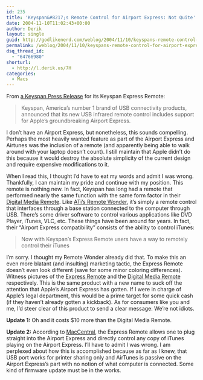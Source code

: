 ```yaml
---
id: 235
title: 'Keyspan&#8217;s Remote Control for Airport Express: Not Quite'
date: 2004-11-10T11:02:43+00:00
author: Derik
layout: single
guid: http://godlikenerd.com/weblog/2004/11/10/keyspans-remote-control-for-airport-express-not-quite/
permalink: /weblog/2004/11/10/keyspans-remote-control-for-airport-express-not-quite/
dsq_thread_id:
  - "64766980"
shorturl:
  - http://l.derik.us/7H
categories:
  - Macs
---
```

From [a Keyspan Press Release](http://www.emediawire.com/releases/2004/11/emw170749.htm) for its Keyspan Express Remote:

> Keyspan, America&#8217;s number 1 brand of USB connectivity products, announced that its new USB infrared remote control includes support for Apple&#8217;s groundbreaking Airport Express.

I don&#8217;t have an Airport Express, but nonetheless, this sounds compelling. Perhaps the most heavily wanted feature as part of the Airport Express and Airtunes was the inclusion of a remote (and apparently being able to walk around with your laptop doesn&#8217;t count). I still maintain that Apple didn&#8217;t do this because it would destroy the absolute simplicity of the current design and require expensive modifications to it.

When I read this, I thought I&#8217;d have to eat my words and admit I was wrong. Thankfully, I can maintain my pride and continue with my position. This remote is nothing new. In fact, Keyspan has long had a remote that performed nearly the same function with the same form factor in their [Digital Media Remote](http://www.keyspan.com/products/usb/remote/). Like [ATi&#8217;s Remote Wonder](http://www.ati.com/products/remotewonder/), it&#8217;s simply a remote control that interfaces through a base station connected to the computer through USB. There&#8217;s some driver software to control various applications like DVD Player, iTunes, VLC, etc. These things have been around for years. In fact, their &#8220;Airport Express compatibility&#8221; consists of the ability to control iTunes:

> Now with Keyspan&#8217;s Express Remote users have a way to remotely control their iTunes

I&#8217;m sorry. I thought my Remote Wonder already did that. To make this an even more blatant (and insulting) marketing tactic, the Express Remote doesn&#8217;t even look different (save for some minor coloring differences). Witness pictures of the [Express Remote](/images/keyspan/ExpressRemote.jpg) and the [Digital Media Remote](/images/keyspan/DigitalMediaRemote.jpg) respectively. This is the same product with a new name to suck off the attention that Apple&#8217;s Airport Express has gotten. If I were in charge of Apple&#8217;s legal department, this would be a prime target for some quick cash (if they haven&#8217;t already gotten a kickback). As for consumers like you and me, I&#8217;d steer clear of this product to send a clear message: We&#8217;re not idiots.

**Update 1:** Oh and it costs $10 more than the Digital Media Remote.

**Update 2:** According to [MacCentral](http://www.macworld.com/news/2004/11/10/expressremote/index.php), the Express Remote allows one to plug straight into the Airport Express and directly control any copy of iTunes playing on the Airport Express. I&#8217;ll have to admit I was wrong. I am perplexed about how this is accomplished because as far as I knew, that USB port works for printer sharing only and AirTunes is passive on the Airport Express&#8217;s part with no notion of what computer is connected. Some kind of firmware update must be in the works.